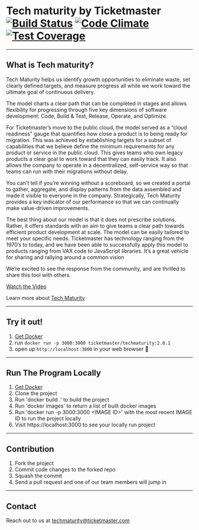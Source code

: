 # **Tech maturity by Ticketmaster** [![Build Status](https://travis-ci.org/Ticketmaster/techmaturity.svg?branch=master)](https://travis-ci.org/Ticketmaster/techmaturity) [![Code Climate](https://codeclimate.com/github/Ticketmaster/techmaturity/badges/gpa.svg)](https://codeclimate.com/github/Ticketmaster/techmaturity) [![Test Coverage](https://codeclimate.com/github/Ticketmaster/techmaturity/badges/coverage.svg)](https://codeclimate.com/github/Ticketmaster/techmaturity/coverage)
---- 

## What is Tech maturity?
Tech Maturity helps us identify growth opportunities to eliminate waste, set clearly defined targets, and measure progress all while we work toward the ultimate goal of continuous delivery.

The model charts a clear path that can be completed in stages and allows flexibility for progressing through five key dimensions of software development: Code, Build & Test, Release, Operate, and Optimize.

For Ticketmaster’s move to the public cloud, the model served as a “cloud readiness" gauge that quantifies how close a product is to being ready for migration. This was achieved by establishing targets for a subset of capabilities that we believe define the minimum requirements for any product or service in the public cloud. This gives teams who own legacy products a clear goal to work toward that they can easily track. It also allows the company to operate in a decentralized, self-service way so that teams can run with their migrations without delay.

You can’t tell if you’re winning without a scoreboard, so we created a portal to gather, aggregate, and display patterns from the data assembled and made it visible to everyone in the company. Strategically, Tech Maturity provides a key indicator of our performance so that we can continually make value-driven improvements.

The best thing about our model is that it does not prescribe solutions. Rather, it offers standards with an aim to give teams a clear path towards efficient product development at scale. The model can be easily tailored to meet your specific needs. Ticketmaster has technology ranging from the 1970’s to today, and we have been able to successfully apply this model to products ranging from VAX code to JavaScript libraries. It’s a great vehicle for sharing and rallying around a common vision

We’re excited to see the response from the community, and are thrilled to share this tool with others.

[Watch the Video](https://youtu.be/LLAg_LxuBzM)

Learn more about [Tech Maturity](https://tech.ticketmaster.com/2016/11/08/getting-to-innovation-faster/)

----
## Try it out!
1. [Get Docker](https://www.docker.com/get-docker)
2. run `docker run -p 3000:3000 ticketmaster/techmaturity:2.0.1`
3. open up `http://localhost:3000` in your web browser 🚀

----
## Run The Program Locally
1. [Get Docker](https://www.docker.com/get-docker)
2. Clone the project
3. Run 'docker build .' to build the project
4. Run 'docker images' to return a list of built docker images
5. Run 'docker run -p 3000:3000 \<IMAGE ID\>' with the most recent IMAGE ID to run the project locally
6. Visit https://localhost:3000 to see your locally run project

----
## Contribution
1. Fork the project
2. Commit code changes to the forked repo
3. Squash the commit
4. Send a pull request and one of our team members will jump in


----
## Contact

Reach out to us at techmaturity@ticketmaster.com
